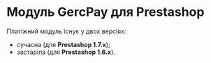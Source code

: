 # Модуль GercPay для Prestashop

Платіжний модуль існує у двох версіях:
- сучасна (для **Prestashop 1.7.x**);
- застаріла (для **Prestashop 1.6.x**).